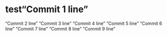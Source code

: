 # test“Commit 1 line”
“Commit 2 line”
“Commit 3 line”
“Commit 4 line”
“Commit 5 line”
“Commit 6 line”
“Commit 7 line”
“Commit 8 line”
“Commit 9 line”
